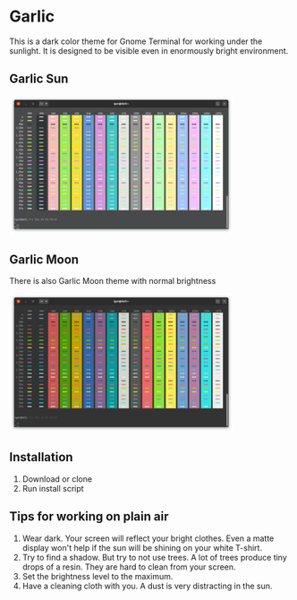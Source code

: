 Garlic
======

This is a dark color theme for Gnome Terminal for working under the sunlight.
It is designed to be visible even in enormously bright environment.

Garlic Sun
----------
<img src="img/sun.png" width="400">

Garlic Moon
-----------
There is also Garlic Moon theme with normal brightness

<img src="img/moon.png" width="400">

Installation
------------

1. Download or clone
2. Run install script

Tips for working on plain air
-----------------------------

1. Wear dark.
   Your screen will reflect your bright clothes.
   Even a matte display won't help if the sun will be shining on your white T-shirt.
2. Try to find a shadow.
   But try to not use trees.
   A lot of trees produce tiny drops of a resin.
   They are hard to clean from your screen.
3. Set the brightness level to the maximum.
4. Have a cleaning cloth with you. A dust is very distracting in the sun.
